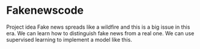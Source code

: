 # Fakenewscode

Project idea 
Fake news spreads like a wildfire and this is a big issue in this era.
We can learn how to distinguish fake news from a real one.
We can use supervised learning to implement a model like this.
